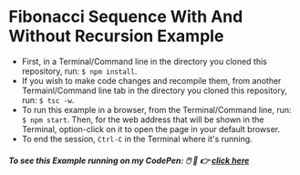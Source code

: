 # Fibonacci Sequence With And Without Recursion Example

* First, in a Terminal/Command line in the directory you cloned this repository, run: `$ npm install`.
* If you wish to make code changes and recompile them, from another Termainl/Command line tab in the directory you cloned this repository, run: `$ tsc -w`.
* To run this example in a browser, from the Terminal/Command line, run: `$ npm start`. Then, for the web address that will be shown in the Terminal, option-click on it to open the page in your default browser.
* To end the session, `Ctrl-C` in the Terminal where it's running.

##### To see this Example running on my CodePen: 🖱️ 🐁 👉 [click here](https://codepen.io/faddah/pen/JjZXMXR)
